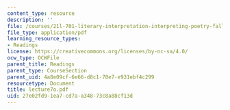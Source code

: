 ```yaml
---
content_type: resource
description: ''
file: /courses/21l-701-literary-interpretation-interpreting-poetry-fall-2003/27e02fd91ea7cd7aa34873c8a88cf13d_lecture7o.pdf
file_type: application/pdf
learning_resource_types:
- Readings
license: https://creativecommons.org/licenses/by-nc-sa/4.0/
ocw_type: OCWFile
parent_title: Readings
parent_type: CourseSection
parent_uid: 4a8e09cf-6e66-d8c1-78e7-e931ebf4c299
resourcetype: Document
title: lecture7o.pdf
uid: 27e02fd9-1ea7-cd7a-a348-73c8a88cf13d
---
```

